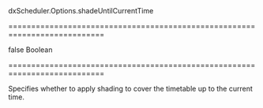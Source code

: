 <!--id-->dxScheduler.Options.shadeUntilCurrentTime<!--/id-->
===========================================================================
<!--default-->false<!--/default-->
<!--type-->Boolean<!--/type-->
===========================================================================

<!--shortDescription-->
Specifies whether to apply shading to cover the timetable up to the current time.
<!--/shortDescription-->

<!--fullDescription-->

<!--/fullDescription-->